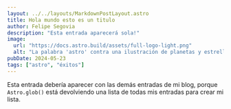 ```yaml
---
layout: ../../layouts/MarkdownPostLayout.astro
title: Hola mundo esto es un titulo
author: Felipe Segovia
description: "Esta entrada aparecerá sola!"
image:
  url: "https://docs.astro.build/assets/full-logo-light.png"
  alt: "La palabra 'astro' contra una ilustración de planetas y estrellas."
pubDate: 2024-05-23
tags: ["astro", "éxitos"]
---
```

Esta entrada debería aparecer con las demás entradas de mi blog, porque `Astro.glob()` está devolviendo una lista de todas mis entradas para crear mi lista.